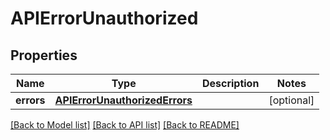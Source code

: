# APIErrorUnauthorized

## Properties
Name | Type | Description | Notes
------------ | ------------- | ------------- | -------------
**errors** | [**APIErrorUnauthorizedErrors**](APIErrorUnauthorizedErrors.md) |  | [optional] 

[[Back to Model list]](../README.md#documentation-for-models) [[Back to API list]](../README.md#documentation-for-api-endpoints) [[Back to README]](../README.md)

